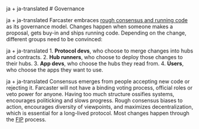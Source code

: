 ja + ja-translated # Governance

ja + ja-translated Farcaster embraces [rough consensus and running code](https://en.wikipedia.org/wiki/Rough_consensus) as its governance model. Changes happen when someone makes a proposal, gets buy-in and ships running code. Depending on the change, different groups need to be convinced:

ja + ja-translated 1. **Protocol devs**, who choose to merge changes into hubs and contracts.
2. **Hub runners**, who choose to deploy those changes to their hubs.
3. **App devs**, who choose the hubs they read from.
4. **Users**, who choose the apps they want to use.

ja + ja-translated Consensus emerges from people accepting new code or rejecting it. Farcaster will not have a binding voting process,
official roles or veto power for anyone. Having too much structure ossifies systems, encourages politicking and slows
progress. Rough consensus biases to action, encourages diversity of viewpoints, and maximizes decentralization, which is
essential for a long-lived protocol. Most changes happen through the [FIP](./fips.md) process.
